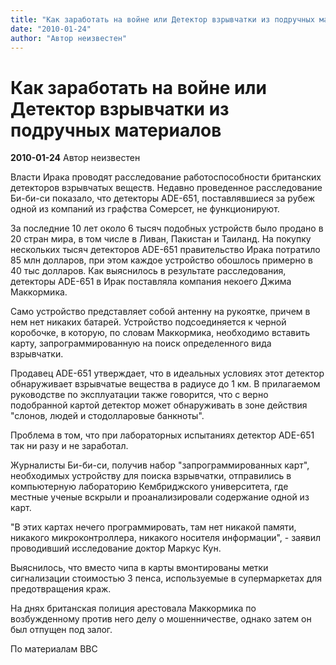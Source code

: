 ```yaml
---
title: "Как заработать на войне или Детектор взрывчатки из подручных материалов"
date: "2010-01-24"
author: "Автор неизвестен"
---
```


# Как заработать на войне или Детектор взрывчатки из подручных материалов

**2010-01-24** Автор неизвестен

Власти Ирака проводят расследование работоспособности британских детекторов взрывчатых веществ. Недавно проведенное расследование Би-би-си показало, что детекторы ADE-651, поставлявшиеся за рубеж одной из компаний из графства Сомерсет, не функционируют.

За последние 10 лет около 6 тысяч подобных устройств было продано в 20 стран мира, в том числе в Ливан, Пакистан и Таиланд. На покупку нескольких тысяч детекторов ADE-651 правительство Ирака потратило 85 млн долларов, при этом каждое устройство обошлось примерно в 40 тыс долларов. Как выяснилось в результате расследования, детекторы ADE-651 в Ирак поставляла компания некоего Джима Маккормика.

Само устройство представляет собой антенну на рукоятке, причем в нем нет никаких батарей. Устройство подсоединяется к черной коробочке, в которую, по словам Маккормика, необходимо вставить карту, запрограммированную на поиск определенного вида взрывчатки.

Продавец ADE-651 утверждает, что в идеальных условиях этот детектор обнаруживает взрывчатые вещества в радиусе до 1 км. В прилагаемом руководстве по эксплуатации также говорится, что с верно подобранной картой детектор может обнаруживать в зоне действия "слонов, людей и стодолларовые банкноты".

Проблема в том, что при лабораторных испытаниях детектор ADE-651 так ни разу и не заработал.

Журналисты Би-би-си, получив набор "запрограммированных карт", необходимых устройству для поиска взрывчатки, отправились в компьютерную лабораторию Кембриджского университета, где местные ученые вскрыли и проанализировали содержание одной из карт.

"В этих картах нечего программировать, там нет никакой памяти, никакого микроконтроллера, никакого носителя информации", - заявил проводивший исследование доктор Маркус Кун.

Выяснилось, что вместо чипа в карты вмонтированы метки сигнализации стоимостью 3 пенса, используемые в супермаркетах для предотвращения краж.

На днях британская полиция арестовала Маккормика по возбужденному против него делу о мошенничестве, однако затем он был отпущен под залог.

По материалам BBC